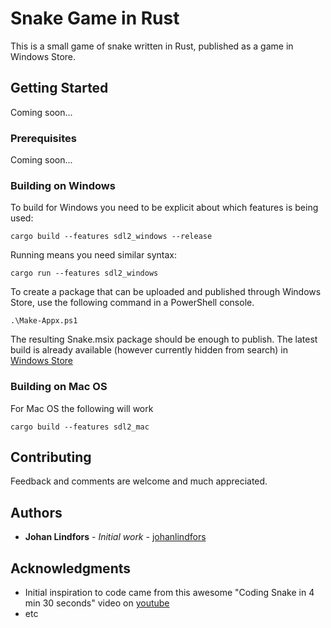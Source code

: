 # Snake Game in Rust

This is a small game of snake written in Rust, published as a game in Windows Store.

## Getting Started

Coming soon...

### Prerequisites

Coming soon...

### Building on Windows

To build for Windows you need to be explicit about which features is being used:

```
cargo build --features sdl2_windows --release
```

Running means you need similar syntax:

```
cargo run --features sdl2_windows
```

To create a package that can be uploaded and published through Windows Store, use the following command in a PowerShell console.

```
.\Make-Appx.ps1
```

The resulting Snake.msix package should be enough to publish. The latest build is already available (however currently hidden from search) in [Windows Store](https://www.microsoft.com/store/apps/9NTJ3SRHHD3H)

### Building on Mac OS

For Mac OS the following will work

```
cargo build --features sdl2_mac
```

## Contributing

Feedback and comments are welcome and much appreciated.

## Authors

* **Johan Lindfors** - *Initial work* - [johanlindfors](https://github.com/johanlindfors)

## Acknowledgments

* Initial inspiration to code came from this awesome "Coding Snake in 4 min 30 seconds" video on [youtube](https://youtu.be/xGmXxpIj6vs)
* etc
